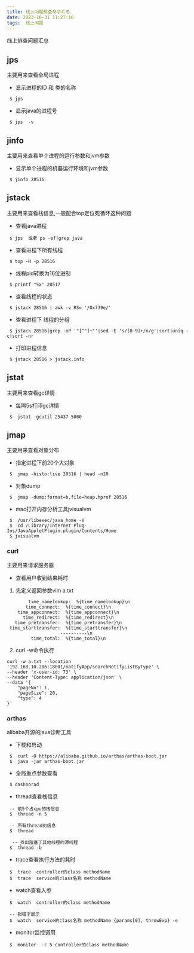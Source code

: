 ```yaml
---
title: 线上问题排查命令汇总
date: 2023-10-31 11:27:16
tags:  线上问题
---
```


线上排查问题汇总
<!--more-->


## jps
主要用来查看全局进程
* 显示进程的ID 和 类的名称
```
 $ jps   
```
* 显示java的进程号   
```
 $ jps  -v
```

## jinfo
主要用来查看单个进程的运行参数和jvm参数
* 显示单个进程的机器运行环境和jvm参数
```
 $ jinfo 28516
```

## jstack
主要用来查看栈信息,一般配合top定位死循环这种问题
* 查看java进程
```
 $ jps  或者 ps -ef|grep java 
```
* 查看进程下所有线程
```
 $ top -H -p 28516 
```
* 线程pid转换为16位进制
```
 $ printf "%x" 28517
```
* 查看线程的状态
```
 $ jstack 28516 | awk -v RS= '/0x739e/'
```
* 查看进程下 线程的分组
```
 $ jstack 28516|grep -oP '"[^"]+"'|sed -E 's/[0-9]+/n/g'|sort|uniq -c|sort -nr
```
* 打印进程信息
```
 $ jstack 28516 > jstack.info
```

## jstat
主要用来查看gc详情
* 每隔5s打印gc详情
```
 $  jstat -gcutil 25437 5000
```

## jmap
主要用来查看对象分布
* 指定进程下前20个大对象
```
 $  jmap -histo:live 28516 | head -n20
```
* 对象dump
```
 $  jmap -dump:format=b,file=heap.hprof 28516
```
* mac打开内存分析工具jvisualvm
```
 $  /usr/libexec/java_home -V
 $  cd /Library/Internet Plug-Ins/JavaAppletPlugin.plugin/Contents/Home
 $ jvisualvm
```

### curl
主要用来请求服务器
* 查看用户收到结果耗时   
1. 先定义返回参数vim a.txt 
```
        time_namelookup:  %{time_namelookup}\n
       time_connect:  %{time_connect}\n
    time_appconnect:  %{time_appconnect}\n
      time_redirect:  %{time_redirect}\n
   time_pretransfer:  %{time_pretransfer}\n
 time_starttransfer:  %{time_starttransfer}\n
                    ----------\n
         time_total:  %{time_total}\n
```
2. curl -w命令执行
```
curl -w a.txt --location '192.168.10.206:18001/notifyApp/searchNotifyListByType' \
--header 'x-user-id: 73' \
--header 'Content-Type: application/json' \
--data '{
    "pageNo": 1,
    "pageSize": 20,
    "type": 4
}'
```

### arthas
alibaba开源的java诊断工具

* 下载和启动
```
 $  curl -O https://alibaba.github.io/arthas/arthas-boot.jar
 $  java -jar arthas-boot.jar
```
* 全局重点参数查看
```
 $ dashborad
```

* thread查看栈信息
```
 -- 前5个占cpu的栈信息
 $  thread -n 5

 -- 所有thread的信息
 $  thread

  -- 找出阻塞了其他线程的源线程
 $  thread -b
```
* trace查看执行方法的耗时
```
 $  trace  controller的class methodName
 $  trace  service的class名称 methodName
```
* watch查看入参
```
 $  watch  controller的class methodName

 -- 报错才展示
 $  watch  service的class名称 methodName {params[0], throwExp} -e
```
* monitor监控调用
```
 $  monitor  -c 5 controller的class methodName
```

